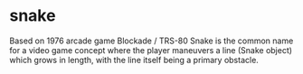 # snake
Based on 1976 arcade game Blockade / TRS-80
Snake is the common name for a video game concept where the player maneuvers a line (Snake object) which grows in length,
with the line itself being a primary obstacle.
